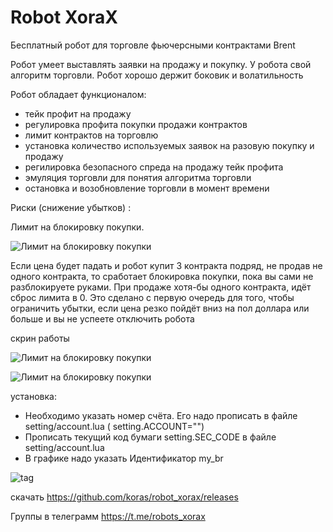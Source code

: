 # Robot XoraX
Бесплатный робот для торговле фьючерсными контрактами Brent

Робот умеет выставлять заявки на продажу и покупку. У робота свой алгоритм торговли. 
Робот хорошо держит боковик и волатильность

Робот обладает функционалом:
- тейк профит на продажу
- регулировка профита покупки продажи контрактов
- лимит контрактов на торговлю
- установка количество используемых заявок на разовую покупку и продажу
- регилировка безопасного спреда на продажу тейк профита
- эмуляция торговли для понятия алгоритма торговли
- остановка и возобновление торговли в момент времени

Риски (снижение убытков) : 

Лимит на блокировку покупки. 

![Лимит на блокировку покупки](https://raw.githubusercontent.com/koras/robot_xorax/master/images/readme/risk_buy_block.PNG)

Если цена будет падать и робот купит 3 контракта подряд, не продав не одного контракта, то сработает блокировка покупки, пока вы сами не разблокируете руками. При продаже хотя-бы одного контракта, идёт сброс лимита в 0. Это сделано с первую очередь для того, чтобы ограничить убытки, если цена резко пойдёт вниз на пол доллара или больше и вы не успеете отключить робота 

скрин работы

![Лимит на блокировку покупки](https://raw.githubusercontent.com/koras/robot_xorax/master/images/readme/scrin_work.PNG)

![Лимит на блокировку покупки](https://raw.githubusercontent.com/koras/robot_xorax/master/images/readme/example_1.PNG)
 

 

установка:
- Необходимо указать номер счёта. Его надо прописать в файле setting/account.lua  ( setting.ACCOUNT="")
- Прописать  текущий код бумаги setting.SEC_CODE в файле setting/account.lua 
- В графике надо указать Идентификатор my_br
 
![tag](https://raw.githubusercontent.com/koras/robot_xorax/master/images/readme/tag.PNG)



скачать https://github.com/koras/robot_xorax/releases


Группы в телеграмм https://t.me/robots_xorax

